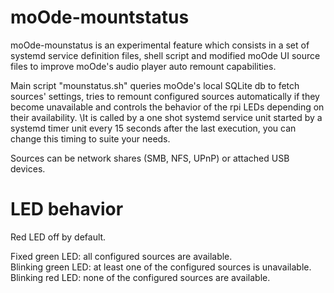 # moOde-mountstatus

moOde-mounstatus is an experimental feature which consists in a set of systemd service definition files, shell script and modified moOde UI source files to improve moOde's audio player auto remount capabilities.

Main script "mounstatus.sh" queries moOde's local SQLite db to fetch sources' settings, tries to remount configured sources automatically if they become unavailable and controls the behavior of the rpi LEDs depending on their availability. \It is called by a one shot systemd service unit started by a systemd timer unit every 15 seconds after the last execution, you can change this timing to suite your needs.

Sources can be network shares (SMB, NFS, UPnP) or attached USB devices.

# LED behavior

Red LED off by default.

Fixed green LED: all configured sources are available. \
Blinking green LED: at least one of the configured sources is unavailable. \
Blinking red LED: none of the configured sources are available.

